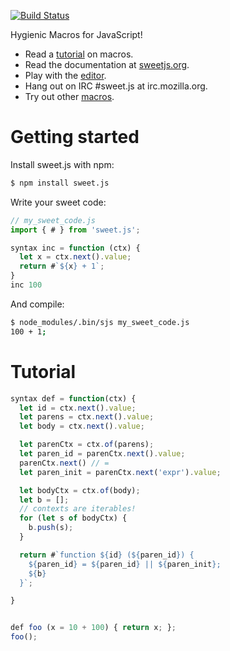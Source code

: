 [![Build Status](https://travis-ci.org/mozilla/sweet.js.png)](https://travis-ci.org/mozilla/sweet.js)

Hygienic Macros for JavaScript!

* Read a [tutorial](http://jlongster.com/Writing-Your-First-Sweet.js-Macro) on macros.
* Read the documentation at [sweetjs.org](http://sweetjs.org).
* Play with the [editor](http://sweetjs.org/browser/editor.html).
* Hang out on IRC #sweet.js at irc.mozilla.org.
* Try out other [macros](https://npmjs.org/browse/keyword/sweet-macros).

# Getting started

Install sweet.js with npm:

```sh
$ npm install sweet.js
```

Write your sweet code:

```js
// my_sweet_code.js
import { # } from 'sweet.js';

syntax inc = function (ctx) {
  let x = ctx.next().value;
  return #`${x} + 1`;
}
inc 100
```

And compile:

```sh
$ node_modules/.bin/sjs my_sweet_code.js
100 + 1;
```

# Tutorial

```js
syntax def = function(ctx) {
  let id = ctx.next().value;
  let parens = ctx.next().value;
  let body = ctx.next().value;

  let parenCtx = ctx.of(parens);
  let paren_id = parenCtx.next().value;
  parenCtx.next() // =
  let paren_init = parenCtx.next('expr').value;

  let bodyCtx = ctx.of(body);
  let b = [];
  // contexts are iterables!
  for (let s of bodyCtx) {
    b.push(s);
  }

  return #`function ${id} (${paren_id}) {
    ${paren_id} = ${paren_id} || ${paren_init};
    ${b}
  }`;

}


def foo (x = 10 + 100) { return x; };
foo();
```
